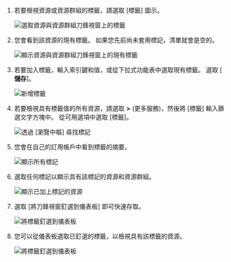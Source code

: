 1. 若要檢視資源或資源群組的標籤，請選取 [標籤] 圖示。 
   
     ![選取資源與資源群組刀鋒視窗上的標籤](./media/resource-manager-tag-resources/select-tag-icon.png)
2. 您會看到該資源的現有標籤。 如果您先前尚未套用標記，清單就會是空的。 

     ![顯示資源與資源群組刀鋒視窗上的現有標籤](./media/resource-manager-tag-resources/existing-tags.png)
3. 若要加入標籤，輸入索引鍵和值，或從下拉式功能表中選取現有標籤。 選取 [ **儲存**]。

     ![新增標籤](./media/resource-manager-tag-resources/tag-resources.png)
3. 若要檢視具有標籤值的所有資源，請選取 **>** (更多服務)，然後將 [標籤] 輸入篩選文字方塊中。 從可用選項中選取 [標籤]。
   
     ![透過 [瀏覽中樞] 尋找標記](./media/resource-manager-tag-resources/browse-tags.png)
4. 您會在自己的訂用帳戶中看到標籤的摘要。
   
     ![顯示所有標記](./media/resource-manager-tag-resources/tag-taxonomy.png)
5. 選取任何標記以顯示具有該標記的資源和資源群組。
   
     ![顯示已加上標記的資源](./media/resource-manager-tag-resources/show-tagged-resources.png)
6. 選取 [將刀鋒視窗釘選到儀表板] 即可快速存取。
   
     ![將標籤釘選到儀表板](./media/resource-manager-tag-resources/pin-tag.png)
7. 您可以從儀表板選取已釘選的標籤，以檢視具有該標籤的資源。

     ![將標籤釘選到儀表板](./media/resource-manager-tag-resources/show-pinned-tag.png)
